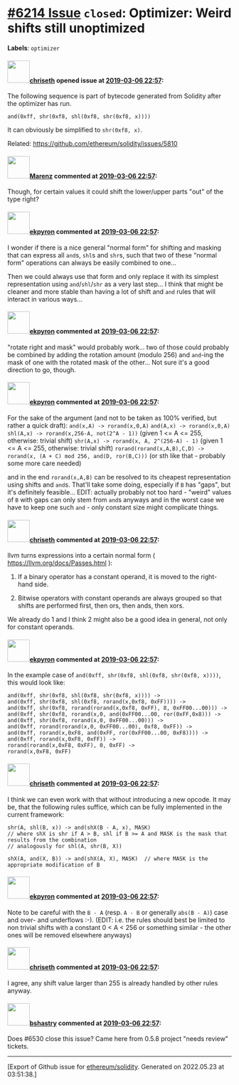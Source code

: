 # [\#6214 Issue](https://github.com/ethereum/solidity/issues/6214) `closed`: Optimizer: Weird shifts still unoptimized
**Labels**: `optimizer`


#### <img src="https://avatars.githubusercontent.com/u/9073706?v=4" width="50">[chriseth](https://github.com/chriseth) opened issue at [2019-03-06 22:57](https://github.com/ethereum/solidity/issues/6214):

The following sequence is part of bytecode generated from Solidity after the optimizer has run.

`and(0xff, shr(0xf8, shl(0xf8, shr(0xf8, x))))`

It can obviously be simplified to `shr(0xf8, x)`.

Related: https://github.com/ethereum/solidity/issues/5810

#### <img src="https://avatars.githubusercontent.com/u/424752?u=038e104b849efd16f076b671ef6c46af7073bfa7&v=4" width="50">[Marenz](https://github.com/Marenz) commented at [2019-03-06 22:57](https://github.com/ethereum/solidity/issues/6214#issuecomment-471667456):

Though, for certain values it could shift the lower/upper parts "out" of the type right?

#### <img src="https://avatars.githubusercontent.com/u/1347491?v=4" width="50">[ekpyron](https://github.com/ekpyron) commented at [2019-03-06 22:57](https://github.com/ethereum/solidity/issues/6214#issuecomment-479426851):

I wonder if there is a nice general "normal form" for shifting and masking that can express all ``and``s, ``shl``s and ``shr``s, such that two of these "normal form" operations can always be easily combined to one...

Then we could always use that form and only replace it with its simplest representation using ``and``/``shl``/``shr`` as a very last step... I think that might be cleaner and more stable than having a lot of shift and ``and`` rules that will interact in various ways...

#### <img src="https://avatars.githubusercontent.com/u/1347491?v=4" width="50">[ekpyron](https://github.com/ekpyron) commented at [2019-03-06 22:57](https://github.com/ethereum/solidity/issues/6214#issuecomment-479431160):

"rotate right and mask" would probably work... two of those could probably be combined by adding the rotation amount (modulo 256) and ``and``-ing the mask of one with the rotated mask of the other...
Not sure it's a good direction to go, though.

#### <img src="https://avatars.githubusercontent.com/u/1347491?v=4" width="50">[ekpyron](https://github.com/ekpyron) commented at [2019-03-06 22:57](https://github.com/ethereum/solidity/issues/6214#issuecomment-479435414):

For the sake of the argument (and not to be taken as 100% verified, but rather a quick draft):
``and(x,A) -> rorand(x,0,A)``
``and(A,x) -> rorand(x,0,A)``
``shl(A,x) -> rorand(x,256-A, not(2^A - 1))`` (given 1 <= A <= 255, otherwise: trivial shift)
``shr(A,x) -> rorand(x, A, 2^(256-A) - 1)`` (given 1 <= A <= 255, otherwise: trivial shift)
``rorand(rorand(x,A,B),C,D) -> rorand(x, (A + C) mod 256, and(D, ror(B,C)))`` (or sth like that - probably some more care needed)

and in the end ``rorand(x,A,B)`` can be resolved to its cheapest representation using shifts and ``and``s. That'll take some doing, especially if ``B`` has "gaps", but it's definitely feasible...
EDIT: actually probably not too hard - "weird" values of ``B`` with gaps can only stem from ``and``s anyways and in the worst case we have to keep one such ``and`` - only constant size might complicate things.

#### <img src="https://avatars.githubusercontent.com/u/9073706?v=4" width="50">[chriseth](https://github.com/chriseth) commented at [2019-03-06 22:57](https://github.com/ethereum/solidity/issues/6214#issuecomment-479443710):

llvm turns expressions into a certain normal form ( https://llvm.org/docs/Passes.html ):

1. If a binary operator has a constant operand, it is moved to the right-hand side.

2. Bitwise operators with constant operands are always grouped so that shifts are performed first, then ors, then ands, then xors.

We already do 1 and I think 2 might also be a good idea in general, not only for constant operands.

#### <img src="https://avatars.githubusercontent.com/u/1347491?v=4" width="50">[ekpyron](https://github.com/ekpyron) commented at [2019-03-06 22:57](https://github.com/ethereum/solidity/issues/6214#issuecomment-479443799):

In the example case of ``and(0xff, shr(0xf8, shl(0xf8, shr(0xf8, x))))``, this would look like:
```
and(0xff, shr(0xf8, shl(0xf8, shr(0xf8, x)))) ->
and(0xff, shr(0xf8, shl(0xf8, rorand(x,0xf8, 0xFF)))) ->
and(0xff, shr(0xf8, rorand(rorand(x,0xf8, 0xFF), 8, 0xFF00...00))) ->
and(0xff, shr(0xf8, rorand(x,0, and(0xFF00...00, ror(0xFF,0x8))) ->
and(0xff, shr(0xf8, rorand(x,0, 0xFF00...00))) ->
and(0xff, rorand(rorand(x,0, 0xFF00...00), 0xf8, 0xFF)) ->
and(0xff, rorand(x,0xF8, and(0xFF, ror(0xFF00...00, 0xF8)))) ->
and(0xff, rorand(x,0xF8, 0xFF)) ->
rorand(rorand(x,0xF8, 0xFF), 0, 0xFF) ->
rorand(x,0xF8, 0xFF)
````

#### <img src="https://avatars.githubusercontent.com/u/9073706?v=4" width="50">[chriseth](https://github.com/chriseth) commented at [2019-03-06 22:57](https://github.com/ethereum/solidity/issues/6214#issuecomment-480243745):

I think we can even work with that without introducing a new opcode. It may be, that the following rules suffice, which can be fully implemented in the current framework:

```
shr(A, shl(B, x)) -> and(shX(B - A, x), MASK)
// where shX is shr if A > B, shl if B >= A and MASK is the mask that results from the combination
// analogously for shl(A, shr(B, X))

shX(A, and(X, B)) -> and(shX(A, X), MASK)  // where MASK is the appropriate modification of B
```

#### <img src="https://avatars.githubusercontent.com/u/1347491?v=4" width="50">[ekpyron](https://github.com/ekpyron) commented at [2019-03-06 22:57](https://github.com/ethereum/solidity/issues/6214#issuecomment-480245121):

Note to be careful with the ``B - A`` (resp. ``A - B`` or generally ``abs(B - A)``) case and over- and underflows :-).
(EDIT: i.e. the rules should best be limited to non trivial shifts with a constant 0 < A < 256 or something similar - the other ones will be removed elsewhere anyways)

#### <img src="https://avatars.githubusercontent.com/u/9073706?v=4" width="50">[chriseth](https://github.com/chriseth) commented at [2019-03-06 22:57](https://github.com/ethereum/solidity/issues/6214#issuecomment-480245617):

I agree, any shift value larger than 255 is already handled by other rules anyway.

#### <img src="https://avatars.githubusercontent.com/u/2388185?v=4" width="50">[bshastry](https://github.com/bshastry) commented at [2019-03-06 22:57](https://github.com/ethereum/solidity/issues/6214#issuecomment-487536411):

Does #6530 close this issue? Came here from 0.5.8 project "needs review" tickets.


-------------------------------------------------------------------------------



[Export of Github issue for [ethereum/solidity](https://github.com/ethereum/solidity). Generated on 2022.05.23 at 03:51:38.]
